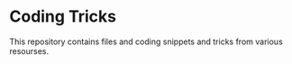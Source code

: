 # Coding Tricks

This repository contains files and coding snippets and tricks from various resourses.
